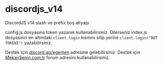 # discordjs_v14
DiscordJS v14 slash ve prefix boş altyapı

config.js dosyasına token yazarak kullanabilirsiniz. Dilerseniz index.js dosyasının en altındaki `client.login` kısmını silip yerine `client.login("BOT TOKENİ")` yazabilirsiniz.


Destek için [discord.gg/egemen](https://discord.gg/egemen) adresine gelebilirsiniz.
Destek için [MekanSenin.com.tr](https://mekansenin.com.tr) forum adresini kullanabilirsiniz.
